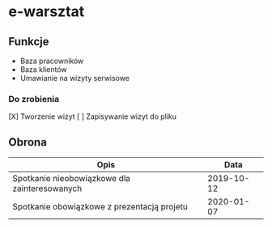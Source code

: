 # e-warsztat

## Funkcje

* Baza pracowników
* Baza klientów
* Umawianie na wizyty serwisowe

### Do zrobienia
[X] Tworzenie wizyt
[ ] Zapisywanie wizyt do pliku

## Obrona

| Opis                                          | Data       |
| --------------------------------------------- | ---------- |
| Spotkanie nieobowiązkowe dla zainteresowanych | 2019-10-12 |
| Spotkanie obowiązkowe z prezentacją projetu   | 2020-01-07 |

